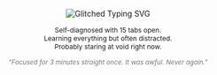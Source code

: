 <p align="center">
  <img src="https://readme-typing-svg.demolab.com?font=Oxanium&weight=600&duration=2000&pause=1000&color=FF7DD2A9&center=true&vCenter=true&width=450&height=60&lines=System+initializing...;Scanning+subconscious...;No+identity+found." alt="Glitched Typing SVG" />
</p>


<p align="center" style="font-size: 12px;">
  Self-diagnosed with 15 tabs open.<br/>
  Learning everything but often distracted.<br/>
  Probably staring at void right now.
</p>

<p align="center">
  <sub><i style="color: #777;">"Focused for 3 minutes straight once. It was awful. Never again."</i></sub>
</p>
